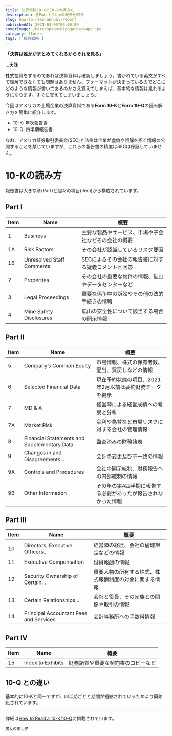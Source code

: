 ```yaml
---
title: 決算資料10-Kと10-Qの読み方
description: 各PartとItemの概要を紹介
slug: how-to-read-annual-report
publishedAt: 2021-04-05T00:00:00
coverImage: /Hero/spxqvck1pqgatbajc4pp.jpg
category: Stocks
tags: ['投資戦略']
---
```


**「決算は誰かがまとめてくれるからそれを見る」**

...天誅

株式投資をするのであれば決算資料は確認しましょう。書かれている英文がすべて理解できなくても問題はありません。フォーマットが決まっているのでどこにどのような情報が書いてあるのかさえ覚えてしまえば、基本的な情報は見れるようになります。すぐに覚えてしまいましょう。

今回はアメリカの上場企業の決算資料である**Form 10-K**と**Form 10-Q**の読み解き方を簡単に紹介します。

- 10-K: 年次報告書
- 10-Q: 四半期報告書

なお、アメリカ証券取引委員会(SEC)と法律は企業が虚偽や誤解を招く情報の公開することを禁じていますが、これらの報告書の精度はSECは保証していません。

# 10-Kの読み方

報告書は大きな章(Part)と個々の項目(Item)から構成されています。

## Part I

| Item | Name                      | 概要                                                 |
| ---- | ------------------------- | ---------------------------------------------------- |
| 1    | Business                  | 主要な製品やサービス、市場や子会社などその会社の概要 |
| 1A   | Risk Factors              | その会社が認識しているリスク要因                     |
| 1B   | Unresolved Staff Comments | SECによるその会社の報告書に対する疑義コメントと回答  |
| 2    | Properties                | その会社の重要な物件の情報、鉱山やデータセンターなど |
| 3    | Legal Proceedings         | 重要な係争中の訴訟やその他の法的手続きの情報         |
| 4    | Mine Safety Disclosures   | 鉱山の安全性について該当する場合の開示情報           |

## Part II

| Item | Name                                        | 概要                                                          |
| ---- | ------------------------------------------- | ------------------------------------------------------------- |
| 5    | Company’s Common Equity                     | 市場情報、株式の保有者数、配当、買戻しなどの情報              |
| 6    | Selected Financial Data                     | 現在予約状態の項目、2021年2月以前は要約財務データを掲示       |
| 7    | MD & A                                      | 経営陣による経営成績への考察と分析                            |
| 7A   | Market Risk                                 | 金利や為替など市場リスクに対する会社の管理情報                |
| 8    | Financial Statements and Supplementary Data | 監査済みの財務諸表                                            |
| 9    | Changes in and Disagreements...             | 会計の変更及び不一致の情報                                    |
| 9A   | Controls and Procedures                     | 会社の開示統制、財務報告への内部統制の情報                    |
| 9B   | Other Information                           | その年の第4四半期に報告する必要があったが報告されなかった情報 |

## Part III

| Item | Name                                   | 概要                                                   |
| ---- | -------------------------------------- | ------------------------------------------------------ |
| 10   | Directors, Executive Officers...       | 経営陣の経歴、会社の倫理規定などの情報                 |
| 11   | Executive Compensation                 | 役員報酬の情報                                         |
| 12   | Security Ownership of Certain...       | 重要人物の所有する株式、株式報酬制度の対象に関する情報 |
| 13   | Certain Relationships...               | 会社と役員、その家族との関係や取引の情報               |
| 14   | Principal Accountant Fees and Services | 会計事務所への手数料情報                               |

## Part IV

| Item | Name              | 概要                               |
| ---- | ----------------- | ---------------------------------- |
| 15   | Index to Exhibits | 財務諸表や重要な契約書のコピーなど |

## 10-Q との違い

基本的に10-Kと同一ですが、四半期ごとと期間が短縮されているためより簡略化されています。

---

詳細は[How to Read a 10-K/10-Q](https://www.investor.gov/introduction-investing/general-resources/news-alerts/alerts-bulletins/investor-bulletins/how-read)に掲載されています。

```amazon:B08FR65QZG
魔女の愛し仔
```
